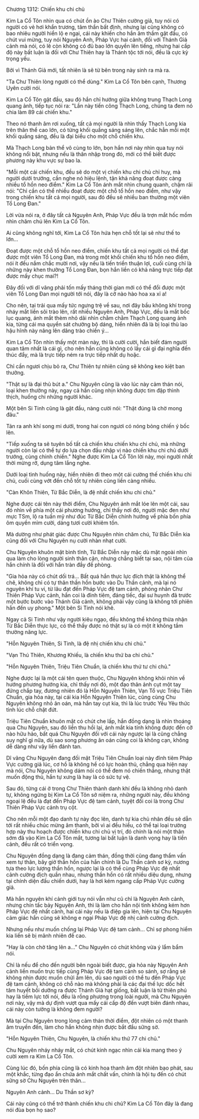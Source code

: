 




Chương 1312: Chiến khu chi chủ


Kim La Cổ Tôn nhìn qua có chút ồn ào Chư Thiên cường giả, tuy nói có người có vẻ hơi khẩn trương, tâm thần bất định, nhưng lại cũng không có bao nhiêu người hiển lộ e ngại, cái này khiến cho hắn âm thầm gật đầu, có chút vui mừng, tuy nói Nguyên Anh, Pháp Vực hai cảnh, đối với Thánh Giả cảnh mà nói, có lẽ còn không có đủ bao lớn quyền lên tiếng, nhưng hai cấp độ này bất luận là đối với Chư Thiên hay là Thánh tộc tới nói, đều là cực kỳ trọng yếu.

Bởi vì Thánh Giả mới, tất nhiên là sẽ từ bên trong này sinh ra mà ra.

"Ta Chư Thiên lòng người có thể dùng." Kim La Cổ Tôn bên cạnh, Thương Uyên cười nói.

Kim La Cổ Tôn gật đầu, sau đó hắn chỉ hướng giữa không trung Thạch Long quang ảnh, tiếp tục nói ra: "Lần này tiến công Thạch Long, chúng ta đem nó chia làm 89 cái chiến khu."

Theo nó thanh âm rơi xuống, tất cả mọi người là nhìn thấy Thạch Long kia trên thân thể cao lớn, có từng khối quầng sáng sáng lên, chắc hẳn mỗi một khối quầng sáng, đều là đại biểu cho một chỗ chiến khu.

Mà Thạch Long bản thể vô cùng to lớn, bọn hắn nơi này nhìn qua tuy nói không nổi bật, nhưng nếu là thân nhập trong đó, mới có thể biết được phương này khu vực sự bao la.

"Mỗi một cái chiến khu, đều sẽ do một vị chiến khu chi chủ chỉ huy, mà người dưới trướng, cần nghe nó hiệu lệnh, tận khả năng đoạt được càng nhiều tổ hồn neo điểm." Kim La Cổ Tôn ánh mắt nhìn chung quanh, chậm rãi nói: "Chỉ cần có thể nhiều đoạt được một chỗ tổ hồn neo điểm, như vậy trong chiến khu tất cả mọi người, sau đó đều sẽ nhiều ban thưởng một viên Tổ Long Đan."

Lời vừa nói ra, ở đây tất cả Nguyên Anh, Pháp Vực đều là trợn mắt hốc mồm nhìn chăm chú lên Kim La Cổ Tôn.

Ai cũng không nghĩ tới, Kim La Cổ Tôn hứa hẹn chỗ tốt lại sẽ như thế to lớn...

Đoạt được một chỗ tổ hồn neo điểm, chiến khu tất cả mọi người có thể đạt được một viên Tổ Long Đan, mà trong một khối chiến khu tổ hồn neo điểm, nói ít đều nắm chắc mười nơi, vậy nếu là tiến triển thuận lợi, cuối cùng chỉ là những này khen thưởng Tổ Long Đan, bọn hắn liền có khả năng trực tiếp đạt được mấy chục mai?!

Đây đối với dĩ vãng phải tốn mấy tháng thời gian mới có thể đổi được một viên Tổ Long Đan mọi người tới nói, đây là cỡ nào hào hoa xa xỉ a!

Cho nên, tại trải qua mấy tức ngưng trệ về sau, nơi đây bầu không khí trong nháy mắt liền sôi trào lên, rất nhiều Nguyên Anh, Pháp Vực, đều là mắt bốc lục quang, ánh mắt thèm nhỏ dãi nhìn chằm chằm Thạch Long quang ảnh kia, từng cái ma quyền sát chưởng bộ dáng, hiển nhiên đã là bị loại thù lao hậu hĩnh này nâng lên dâng trào chiến ý...

Kim La Cổ Tôn nhìn thấy một màn này, thì là cười cười, hắn biết đám người quan tâm nhất là cái gì, cho nên hắn cũng không có lấy cái gì đại nghĩa đến thúc đẩy, mà là trực tiếp ném ra trực tiếp nhất dụ hoặc.

Chỉ cần ngươi chịu bỏ ra, Chư Thiên tự nhiên cũng sẽ không keo kiệt ban thưởng.

"Thật sự là đại thủ bút a." Chu Nguyên cũng là vào lúc này cảm thán nói, loại khen thưởng này, ngay cả hắn cũng nhịn không được tim đập thình thịch, huống chi những người khác.

Một bên Si Tinh cũng là gật đầu, nàng cười nói: "Thật đúng là chờ mong đâu."

Tản ra anh khí song mi dưới, trong hai con ngươi có nóng bỏng chiến ý bốc lên.

"Tiếp xuống ta sẽ tuyên bố tất cả chiến khu chiến khu chi chủ, mà những người còn lại có thể tự do lựa chọn đầu nhập vị nào chiến khu chi chủ dưới trướng, cùng chinh chiến." Nghe được Kim La Cổ Tôn lời này, mọi người nhất thời mừng rỡ, dụng tâm lắng nghe.

Dưới loại tình huống này, hiển nhiên đi theo một cái cường thế chiến khu chi chủ, cuối cùng vớt đến chỗ tốt tự nhiên cũng liền càng nhiều.

"Càn Khôn Thiên, Từ Bắc Diễn, là đệ nhất chiến khu chi chủ."

Nghe được cái tên này thời điểm, Chu Nguyên ánh mắt lóe lên một cái, sau đó nhìn về phía một cái phương hướng, chỉ thấy nơi đó, người mặc đen như mực TSm, lộ ra tuấn mỹ như đúc Từ Bắc Diễn chính hướng về phía bốn phía ôm quyền mỉm cười, dáng tươi cười khiêm tốn.

Mà dường như phát giác được Chu Nguyên nhìn chăm chú, Từ Bắc Diễn kia cũng đối với Chu Nguyên nụ cười nhàn nhạt cười.

Chu Nguyên khuôn mặt bình tĩnh, Từ Bắc Diễn này mặc dù mặt ngoài nhìn qua làm cho lòng người sinh thân cận, nhưng chẳng biết tại sao, nội tâm của hắn chính là đối với hắn tràn đầy đề phòng.

"Gia hỏa này có chút dối trá... Bất quá hắn thực lực đích thật là không thể chê, không chỉ có tự thân thần hồn bước vào Du Thần cảnh, mà lại nó nguyên khí tu vi, từ lâu đạt đến Pháp Vực đệ tam cảnh, phóng nhãn Chư Thiên Pháp Vực cảnh, hắn coi là đỉnh tiêm, đáng tiếc, đại sư huynh đã trước một bước bước vào Thánh Giả cảnh, không phải vậy cũng là không tới phiên hắn đến uy phong." Một bên Si Tinh nói khẽ.

Ngay cả Si Tinh như vậy người kiêu ngạo, đều không thể không thừa nhận Từ Bắc Diễn thực lực, có thể thấy được nó thật sự là có một ít không tầm thường năng lực.

"Hỗn Nguyên Thiên, Si Tinh, là đệ nhị chiến khu chi chủ."

"Vạn Thú Thiên, Khương Khiếu, là chiến khu thứ ba chi chủ."

"Hỗn Nguyên Thiên, Triệu Tiên Chuẩn, là chiến khu thứ tư chi chủ."

Nghe được lại là một cái tên quen thuộc, Chu Nguyên không khỏi nhìn về hướng phương hướng kia, chỉ thấy nơi đó, một đạo thân ảnh cụt một tay đứng chắp tay, đương nhiên đó là Hỗn Nguyên Thiên, Vạn Tổ vực Triệu Tiên Chuẩn, gia hỏa này, tại cái kia Hỗn Nguyên Thiên lúc, cũng cùng Chu Nguyên không nhỏ ân oán, mà hắn tay cụt kia, thì là lúc trước Yêu Yêu thức tỉnh lúc chỗ chặt đứt.

Triệu Tiên Chuẩn khuôn mặt có chút che lấp, hắn đồng dạng là nhìn thoáng qua Chu Nguyên, sau đó liền thu hồi lại, ánh mắt kia tính không được đến cỡ nào hữu hảo, bất quá Chu Nguyên đối với cái này ngược lại là cũng chẳng suy nghĩ gì nữa, dù sao song phương ân oán cũng coi là không cạn, không dễ dàng như vậy liền đánh tan.

Dĩ vãng Chu Nguyên đang đối mặt Triệu Tiên Chuẩn loại này đỉnh tiêm Pháp Vực cường giả lúc, cơ hồ là không hề có lực hoàn thủ, chẳng qua hiện nay mà nói, Chu Nguyên không dám nói có thể đem nó chiến thắng, nhưng thật muốn động thủ, hắn tự xưng là hay là có sức tự vệ.

Sau đó, từng cái ở trong Chư Thiên thành danh khí đều là không nhỏ danh tự, không ngừng bị Kim La Cổ Tôn sở niệm ra, những người này, đều không ngoại lệ đều là đạt đến Pháp Vực đệ tam cảnh, tuyệt đối coi là trong Chư Thiên Pháp Vực cảnh trụ cột.

Cho nên mỗi một đạo danh tự này đọc lên, danh tự kia chủ nhân đều sẽ dẫn tới rất nhiều chúc mừng âm thanh, bởi vì ai đều hiểu, có thể tại loại trường hợp này thu hoạch được chiến khu chi chủ vị trí, đó chính là nói một thân sớm đã vào Kim La Cổ Tôn mắt, tương lai bất luận là danh vọng hay là tiền cảnh, đều rất có triển vọng.

Chu Nguyên đồng dạng là đang cảm thán, đồng thời cũng đang thẩm vấn xem tự thân, bây giờ thần hồn của hắn chính là Du Thần cảnh sơ kỳ, nương tựa theo lực lượng thần hồn, ngược lại là có thể cùng Pháp Vực đệ nhất cảnh cường địch quần nhau, nhưng thần hồn có rất nhiều diệu dụng, nhưng tại chính diện đấu chiến dưới, hay là hơi kém ngang cấp Pháp Vực cường giả.

Mà hắn nguyên khí cảnh giới tuy nói vẫn như cũ chỉ là Nguyên Anh cảnh, nhưng chín tấc bảy Nguyên Anh, thì là làm cho hắn nội tình không kém hơn Pháp Vực đệ nhất cảnh, hai cái này nếu là điệp gia lên, hiện tại Chu Nguyên cảm giác hắn cũng sẽ không e ngại Pháp Vực đệ nhị cảnh cường địch.

Nhưng nếu như muốn chống lại Pháp Vực đệ tam cảnh... Chỉ sợ phong hiểm kia liền sẽ bị mãnh nhiên đề cao.

"Hay là còn chờ tăng lên a..." Chu Nguyên có chút không vừa ý lẩm bẩm nói.

Chỉ là nếu để cho đến người bên ngoài biết được, gia hỏa này Nguyên Anh cảnh liền muốn trực tiếp cùng Pháp Vực đệ tam cảnh so sánh, sợ rằng sẽ không nhịn được muốn chửi ầm lên, dù sao người có thể tu đến Pháp Vực đệ tam cảnh, không có chỗ nào mà không phải là các đại thế lực dốc hết tâm huyết bồi dưỡng ra được Thánh Giả hạt giống, bất luận là từ thiên phú hay là tiềm lực tới nói, đều là rồng phượng trong loài người, mà Chu Nguyên nơi này, vậy mà dự định vượt qua mấy cái cấp độ đến vượt biên đánh nhau, cái này còn tưởng là không đem người?

Mà tại Chu Nguyên trong lòng cảm thán thời điểm, đột nhiên có một thanh âm truyền đến, làm cho hắn không nhịn được bắt đầu sững sờ.

"Hỗn Nguyên Thiên, Chu Nguyên, là chiến khu thứ 77 chi chủ."

Chu Nguyên nháy nháy mắt, có chút kinh ngạc nhìn cái kia mang theo ý cười xem ra Kim La Cổ Tôn.

Cùng lúc đó, bốn phía cũng là có kinh hoa thanh âm đột nhiên bạo phát, sau một khắc, từng đạo ẩn chứa ánh mắt chất vấn, chính là hội tụ đến có chút sững sờ Chu Nguyên trên thân...

Nguyên Anh cảnh... Du Thần sơ kỳ?

Cái này cũng có thể trở thành chiến khu chi chủ? Kim La Cổ Tôn đây là đang nói đùa bọn họ sao?




